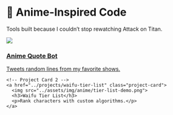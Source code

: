 <!DOCTYPE html>
<html>
<head>
  <title>Your Name | Sports Projects</title>
  <link rel="stylesheet" href="../assets/css/style.css">
</head>
<body>

  <h1>🎌 Anime-Inspired Code</h1>
  <p>Tools built because I couldn’t stop rewatching Attack on Titan.</p>

  <div class="project-grid">
    <!-- Project Card 1 -->
    <a href="../projects/anime-quote-bot" class="project-card">
      <img src="../assets/img/anime/quote-bot-demo.gif">
      <h3>Anime Quote Bot</h3>
      <p>Tweets random lines from my favorite shows.</p>
    </a>

    <!-- Project Card 2 -->
    <a href="../projects/waifu-tier-list" class="project-card">
      <img src="../assets/img/anime/tier-list-demo.png">
      <h3>Waifu Tier List</h3>
      <p>Rank characters with custom algorithms.</p>
    </a>
  </div>

</body>
</html>
